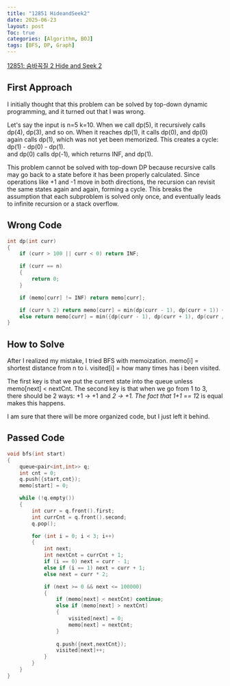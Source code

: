 ```yaml
---
title: "12851 HideandSeek2"
date: 2025-06-23
layout: post
Toc: true
categories: [Algorithm, BOJ]
tags: [BFS, DP, Graph]
---
```


[12851: 숨바꼭질 2 Hide and Seek 2](https://acmicpc.net/problem/12851)

## First Approach
I initially thought that this problem can be solved by top-down dynamic programming, and it turned out that I was wrong.

Let's say the input is n=5 k=10. When we call dp(5), it recursively calls dp(4), dp(3), and so on. 
When it reaches dp(1), it calls dp(0), and dp(0) again calls dp(1), which was not yet been memorized.
This creates a cycle: dp(1) - dp(0) - dp(1).  
and dp(0) calls dp(-1), which returns INF, and dp(1).  

This problem cannot be solved with top-down DP because recursive calls may go back to a state before it has been properly calculated. 
Since operations like +1 and -1 move in both directions, the recursion can revisit the same states again and again, forming a cycle. 
This breaks the assumption that each subproblem is solved only once, and eventually leads to infinite recursion or a stack overflow.

## Wrong Code
```cpp
int dp(int curr)
{
    if (curr > 100 || curr < 0) return INF;

    if (curr == n)
    {
        return 0;
    }

    if (memo[curr] != INF) return memo[curr];

    if (curr % 2) return memo[curr] = min(dp(curr - 1), dp(curr + 1)) + 1;
    else return memo[curr] = min({dp(curr - 1), dp(curr + 1), dp(curr / 2)}) + 1;
}
```

## How to Solve
After I realized my mistake, I tried BFS with memoization.
memo[i] = shortest distance from n to i.
visited[i] = how many times has i been visited.

The first key is that we put the current state into the queue unless memo[next] < nextCnt.
The second key is that when we go from 1 to 3, there should be 2 ways: +1 -> +1 and *2 -> +1.
The fact that 1+1 == 1*2 is equal makes this happens.

I am sure that there will be more organized code, but I just left it behind.

## Passed Code
```cpp
void bfs(int start)
{
    queue<pair<int,int>> q;
    int cnt = 0;
    q.push({start,cnt});
    memo[start] = 0;

    while (!q.empty())
    {
        int curr = q.front().first;
        int currCnt = q.front().second;
        q.pop();

        for (int i = 0; i < 3; i++)
        {
            int next;
            int nextCnt = currCnt + 1;
            if (i == 0) next = curr - 1;
            else if (i == 1) next = curr + 1;
            else next = curr * 2;

            if (next >= 0 && next <= 100000)
            {
                if (memo[next] < nextCnt) continue;
                else if (memo[next] > nextCnt) 
                {
                    visited[next] = 0;
                    memo[next] = nextCnt;
                }
                
                q.push({next,nextCnt});
                visited[next]++;
            }
        }
    }    
}
```
